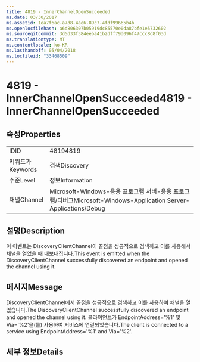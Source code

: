 ```yaml
---
title: 4819 - InnerChannelOpenSucceeded
ms.date: 03/30/2017
ms.assetid: 1ea7f6ac-a7d8-4ae6-89c7-4fdf99665b4b
ms.openlocfilehash: a6d806307b05919dc85570e0da87bfe1e5732602
ms.sourcegitcommit: 3d5d33f384eeba41b2dff79d096f47ccc8d8f03d
ms.translationtype: MT
ms.contentlocale: ko-KR
ms.lasthandoff: 05/04/2018
ms.locfileid: "33468509"
---
```

# <a name="4819---innerchannelopensucceeded"></a><span data-ttu-id="034bc-102">4819 - InnerChannelOpenSucceeded</span><span class="sxs-lookup"><span data-stu-id="034bc-102">4819 - InnerChannelOpenSucceeded</span></span>
## <a name="properties"></a><span data-ttu-id="034bc-103">속성</span><span class="sxs-lookup"><span data-stu-id="034bc-103">Properties</span></span>  
  
|||  
|-|-|  
|<span data-ttu-id="034bc-104">ID</span><span class="sxs-lookup"><span data-stu-id="034bc-104">ID</span></span>|<span data-ttu-id="034bc-105">4819</span><span class="sxs-lookup"><span data-stu-id="034bc-105">4819</span></span>|  
|<span data-ttu-id="034bc-106">키워드가</span><span class="sxs-lookup"><span data-stu-id="034bc-106">Keywords</span></span>|<span data-ttu-id="034bc-107">검색</span><span class="sxs-lookup"><span data-stu-id="034bc-107">Discovery</span></span>|  
|<span data-ttu-id="034bc-108">수준</span><span class="sxs-lookup"><span data-stu-id="034bc-108">Level</span></span>|<span data-ttu-id="034bc-109">정보</span><span class="sxs-lookup"><span data-stu-id="034bc-109">Information</span></span>|  
|<span data-ttu-id="034bc-110">채널</span><span class="sxs-lookup"><span data-stu-id="034bc-110">Channel</span></span>|<span data-ttu-id="034bc-111">Microsoft-Windows-응용 프로그램 서버-응용 프로그램/디버그</span><span class="sxs-lookup"><span data-stu-id="034bc-111">Microsoft-Windows-Application Server-Applications/Debug</span></span>|  
  
## <a name="description"></a><span data-ttu-id="034bc-112">설명</span><span class="sxs-lookup"><span data-stu-id="034bc-112">Description</span></span>  
 <span data-ttu-id="034bc-113">이 이벤트는 DiscoveryClientChannel이 끝점을 성공적으로 검색하고 이를 사용해서 채널을 열었을 때 내보내집니다.</span><span class="sxs-lookup"><span data-stu-id="034bc-113">This event is emitted when the DiscoveryClientChannel successfully discovered an endpoint and opened the channel using it.</span></span>  
  
## <a name="message"></a><span data-ttu-id="034bc-114">메시지</span><span class="sxs-lookup"><span data-stu-id="034bc-114">Message</span></span>  
 <span data-ttu-id="034bc-115">DiscoveryClientChannel에서 끝점을 성공적으로 검색하고 이를 사용하여 채널을 열었습니다.</span><span class="sxs-lookup"><span data-stu-id="034bc-115">The DiscoveryClientChannel successfully discovered an endpoint and opened the channel using it.</span></span> <span data-ttu-id="034bc-116">클라이언트가 EndpointAddress='%1' 및 Via='%2'을(를) 사용하여 서비스에 연결되었습니다.</span><span class="sxs-lookup"><span data-stu-id="034bc-116">The client is connected to a service using EndpointAddress='%1' and Via='%2'.</span></span>  
  
## <a name="details"></a><span data-ttu-id="034bc-117">세부 정보</span><span class="sxs-lookup"><span data-stu-id="034bc-117">Details</span></span>
